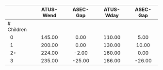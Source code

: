 
|                      |    ATUS-Wend |     ASEC-Gap |    ATUS-Wday |     ASEC-Gap |
| -------------------- | :----------: | :----------: | :----------: | :----------: |
| # Children           |              |              |              |              |
| &nbsp;&nbsp;0        |       145.00 |         0.00 |       110.00 |         5.00 |
| &nbsp;&nbsp;1        |       200.00 |         0.00 |       130.00 |        10.00 |
| &nbsp;&nbsp;2+       |       224.00 |        -2.00 |       160.00 |         0.00 |
| &nbsp;&nbsp;3        |       235.00 |       -25.00 |       186.00 |       -26.00 |


